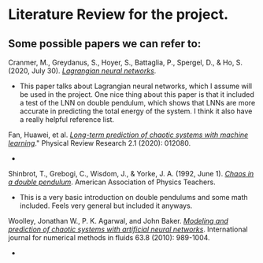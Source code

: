 # Literature Review for the project.

## Some possible papers we can refer to:

Cranmer, M., Greydanus, S., Hoyer, S., Battaglia, P., Spergel, D., & Ho, S. (2020, July 30). [*Lagrangian neural networks*](https://arxiv.org/abs/2003.04630).

- This paper talks about Lagrangian neural networks, which I assume will be used in the project. One nice thing about this paper is that it included a test of the LNN on double pendulum, which shows that LNNs are more accurate in predicting the total energy of the system.
I think it also have a really helpful reference list.

Fan, Huawei, et al. [*Long-term prediction of chaotic systems with machine learning*](
https://journals.aps.org/prresearch/abstract/10.1103/PhysRevResearch.2.012080)." Physical Review Research 2.1 (2020): 012080.

- 

Shinbrot, T., Grebogi, C., Wisdom, J., & Yorke, J. A. (1992, June 1). [*Chaos in a double pendulum*](https://aapt.scitation.org/doi/10.1119/1.16860). American Association of Physics Teachers.

- This is a very basic introduction on double pendulums and some math included. Feels very general but included it anyways.

Woolley, Jonathan W., P. K. Agarwal, and John Baker. [*Modeling and prediction of chaotic systems with artificial neural networks*](https://onlinelibrary.wiley.com/doi/abs/10.1002/fld.2117). International journal for numerical methods in fluids 63.8 (2010): 989-1004.

- 
